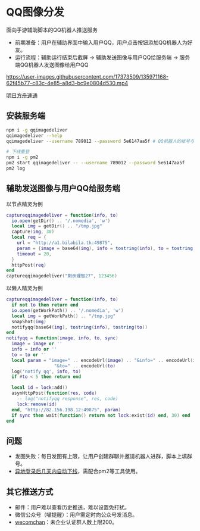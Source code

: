 # QQ图像分发

面向手游辅助脚本的QQ机器人推送服务

- 前期准备：用户在辅助界面中输入用户QQ，用户点击按钮添加QQ机器人为好友。
- 运行流程：辅助运行结束后截屏 -> 辅助发送图像与用户QQ给服务端 -> 服务端QQ机器人发送图像给用户QQ

https://user-images.githubusercontent.com/17373509/135971168-62f45b77-c83c-4e85-a8d3-bc9e0804d530.mp4

[明日方舟速通](https://github.com/tkkcc/arknights)

## 安装服务端

```sh
npm i -g qqimagedeliver
qqimagedeliver --help
qqimagedeliver --username 789012 --password 5e6147aa5f # QQ机器人的帐号与密码（明文或md5加密结果）

# 下线重登
npm i -g pm2
pm2 start qqimagedeliver -- --username 789012 --password 5e6147aa5f
pm2 log
```

## 辅助发送图像与用户QQ给服务端

以节点精灵为例

```lua
captureqqimagedeliver = function(info, to)
  io.open(getDir() .. '/.nomedia', 'w')
  local img = getDir() .. "/tmp.jpg"
  capture(img, 30)
  local req = {
    url = "http://a1.bilabila.tk:49875",
    param = {image = base64(img), info = tostring(info), to = tostring(to)},
    timeout = 20,
  }
  httpPost(req)
end
captureqqimagedeliver("剩余理智27", 123456)
```

以懒人精灵为例
```lua
captureqqimagedeliver = function(info, to)
  if not to then return end
  io.open(getWorkPath() .. '/.nomedia', 'w')
  local img = getWorkPath() .. "/tmp.jpg"
  snapShot(img)
  notifyqq(base64(img), tostring(info), tostring(to))
end
notifyqq = function(image, info, to, sync)
  image = image or ''
  info = info or ''
  to = to or ''
  local param = "image=" .. encodeUrl(image) .. "&info=" .. encodeUrl(info) ..
                  "&to=" .. encodeUrl(to)
  log('notify qq', info, to)
  if #to < 5 then return end

  local id = lock:add()
  asynHttpPost(function(res, code)
    -- log("notifyqq response", res, code)
    lock:remove(id)
  end, "http://82.156.198.12:49875", param)
  if sync then wait(function() return not lock:exist(id) end, 30) end
end
```

## 问题

- 发图失败：每日发图有上限，让用户创建群聊并邀请机器人进群，脚本上填群号。
- [异地登录后几天内自动下线](https://github.com/takayama-lily/oicq/issues/212)，需配合pm2等工具使用。

## 其它推送方式

- 邮件：用户难以查看历史推送，难以设置免打扰。
- 微信公众号（喵提醒）：用户需定时向公众号发消息。
- [wecomchan](https://github.com/easychen/wecomchan)：未企业认证群人数上限200。

